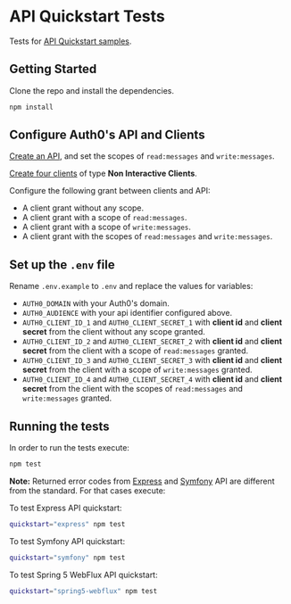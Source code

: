 # API Quickstart Tests

Tests for [API Quickstart samples](https://auth0.com/docs/quickstart/backend).

## Getting Started

Clone the repo and install the dependencies.

```bash
npm install
```

## Configure Auth0's API and Clients

[Create an API](https://manage.auth0.com/#/apis), and set the scopes of `read:messages` and `write:messages`.

[Create four clients](https://manage.auth0.com/#/clients) of type **Non Interactive Clients**.

Configure the following grant between clients and API:
* A client grant without any scope.
* A client grant with a scope of `read:messages`.
* A client grant with a scope of `write:messages`.
* A client grant with the scopes of `read:messages` and `write:messages`.

## Set up the `.env` file

Rename `.env.example` to `.env` and replace the values for variables:
* `AUTH0_DOMAIN` with your Auth0's domain.
* `AUTH0_AUDIENCE` with your api identifier configured above.
* `AUTH0_CLIENT_ID_1` and `AUTH0_CLIENT_SECRET_1` with **client id** and **client secret** from the client without any scope granted.
* `AUTH0_CLIENT_ID_2` and `AUTH0_CLIENT_SECRET_2` with **client id** and **client secret** from the client with a scope of `read:messages` granted.
* `AUTH0_CLIENT_ID_3` and `AUTH0_CLIENT_SECRET_3` with **client id** and **client secret** from the client with a scope of `write:messages` granted.
* `AUTH0_CLIENT_ID_4` and `AUTH0_CLIENT_SECRET_4` with **client id** and **client secret** from the client with the scopes of `read:messages` and `write:messages` granted.

## Running the tests

In order to run the tests execute:

```bash
npm test
```

**Note:** Returned error codes from [Express](https://auth0.com/docs/quickstart/backend/nodejs) and [Symfony](https://auth0.com/docs/quickstart/backend/symfony) API are different from the standard. For that cases execute:

To test Express API quickstart:

```bash
quickstart="express" npm test
```

To test Symfony API quickstart:

```bash
quickstart="symfony" npm test
```

To test Spring 5 WebFlux API quickstart:

```bash
quickstart="spring5-webflux" npm test
```
